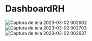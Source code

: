 # DashboardRH
![Captura de tela 2023-03-02 002602](https://user-images.githubusercontent.com/113316157/222323589-6a08ebd0-606f-4053-bfc4-569fa0d931f1.png) </br>
![Captura de tela 2023-03-02 002703](https://user-images.githubusercontent.com/113316157/222323585-b6052f27-c56d-43ac-8133-a97442efd40f.png)
![Captura de tela 2023-03-02 002637](https://user-images.githubusercontent.com/113316157/222323592-1db9f0c5-2826-4f2c-b1a5-2a197c799a8e.png)

